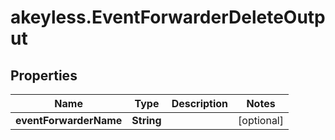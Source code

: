 # akeyless.EventForwarderDeleteOutput

## Properties

Name | Type | Description | Notes
------------ | ------------- | ------------- | -------------
**eventForwarderName** | **String** |  | [optional] 


